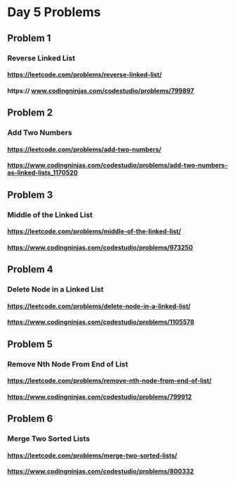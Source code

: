 # Day 5 Problems

## Problem 1

### Reverse Linked List

#### https://leetcode.com/problems/reverse-linked-list/

#### https:// www.codingninjas.com/codestudio/problems/799897

## Problem 2

### Add Two Numbers

#### https://leetcode.com/problems/add-two-numbers/

#### https://www.codingninjas.com/codestudio/problems/add-two-numbers-as-linked-lists_1170520

## Problem 3

### Middle of the Linked List

#### https://leetcode.com/problems/middle-of-the-linked-list/

#### https://www.codingninjas.com/codestudio/problems/973250

## Problem 4

### Delete Node in a Linked List

#### https://leetcode.com/problems/delete-node-in-a-linked-list/

#### https://www.codingninjas.com/codestudio/problems/1105578

## Problem 5

### Remove Nth Node From End of List

#### https://leetcode.com/problems/remove-nth-node-from-end-of-list/

#### https://www.codingninjas.com/codestudio/problems/799912

## Problem 6

### Merge Two Sorted Lists

#### https://leetcode.com/problems/merge-two-sorted-lists/

#### https://www.codingninjas.com/codestudio/problems/800332
